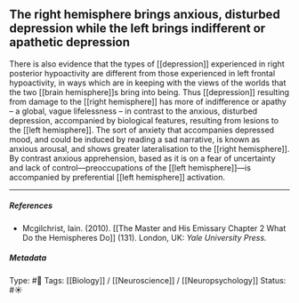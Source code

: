 ## The right hemisphere brings anxious, disturbed depression while the left brings indifferent or apathetic depression  # 

There is also evidence that the types of [[depression]] experienced in right posterior hypoactivity are different from those experienced in left frontal hypoactivity, in ways which are in keeping with the views of the worlds that the two [[brain hemisphere]]s bring into being. Thus [[depression]] resulting from damage to the [[right hemisphere]] has more of indifference or apathy – a global, vague lifelessness – in contrast to the anxious, disturbed depression, accompanied by biological features, resulting from lesions to the [[left hemisphere]]. The sort of anxiety that accompanies depressed mood, and could be induced by reading a sad narrative, is known as anxious arousal, and shows greater lateralisation to the [[right hemisphere]]. By contrast anxious apprehension, based as it is on a fear of uncertainty and lack of control—preoccupations of the [[left hemisphere]]—is accompanied by preferential [[left hemisphere]] activation.

___

##### References

- Mcgilchrist, Iain. (2010). [[The Master and His Emissary Chapter 2 What Do the Hemispheres Do]] (131). London, UK: _Yale University Press._

##### Metadata

Type: #🔴 
Tags: [[Biology]] / [[Neuroscience]] / [[Neuropsychology]] 
Status: #☀️ 
